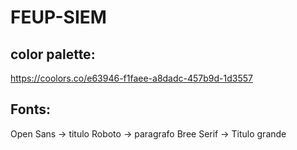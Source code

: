 # FEUP-SIEM

## color palette:

https://coolors.co/e63946-f1faee-a8dadc-457b9d-1d3557

## Fonts:

Open Sans -> titulo
Roboto -> paragrafo
Bree Serif -> Titulo grande



